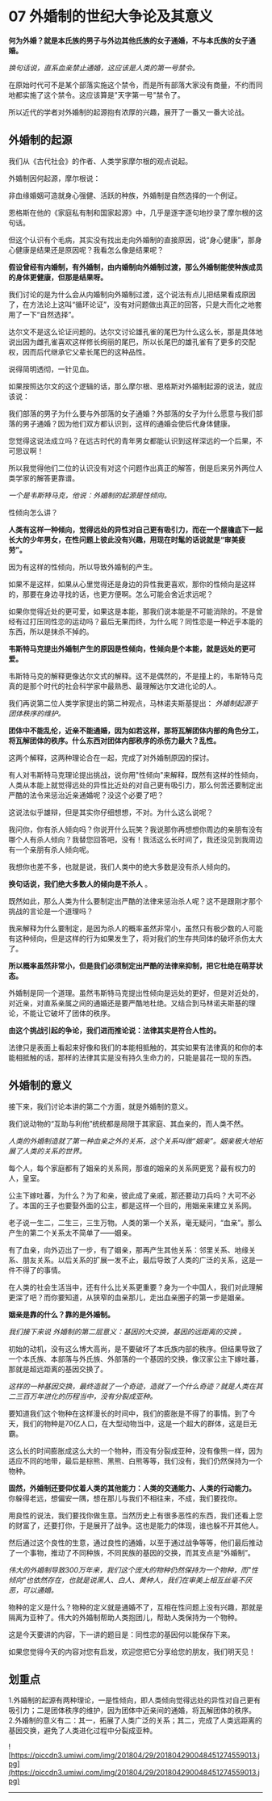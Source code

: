# 07 外婚制的世纪大争论及其意义

 **何为外婚？就是本氏族的男子与外边其他氏族的女子通婚，不与本氏族的女子通婚。**

 *换句话说，直系血亲禁止通婚，这应该是人类的第一号禁令。*

在原始时代可不是某个部落实施这个禁令，而是所有部落大家没有商量，不约而同地都实施了这个禁令。这应该算是"天字第一号"禁令了。

所以近代的学者对外婚制的起源抱有浓厚的兴趣，展开了一番又一番大论战。

## 外婚制的起源

我们从《古代社会》的作者、人类学家摩尔根的观点说起。

外婚制因何起源，摩尔根说：

非血缘婚姻可造就身心强健、活跃的种族，外婚制是自然选择的一个例证。

恩格斯在他的《家庭私有制和国家起源》中，几乎是逐字逐句地抄录了摩尔根的这句话。

但这个认识有个毛病，其实没有找出走向外婚制的直接原因，说“身心健康”，那身心健康是结果还是原因呢？我看怎么像是结果呢？

 **假设曾经有内婚制，有外婚制，由内婚制向外婚制过渡，那么外婚制能使种族成员的身体更健康，但那是结果呀。**

我们讨论的是为什么会从内婚制向外婚制过渡，这个说法有点儿把结果看成原因了，在方法论上这叫“循环论证”，没有对问题做出真正的回答，只是大而化之地套用了一下“自然选择”。

达尔文不是这么论证问题的。达尔文讨论雄孔雀的尾巴为什么这么长，那是具体地说出因为雌孔雀喜欢这样修长绚丽的尾巴，所以长尾巴的雄孔雀有了更多的交配权，因而后代继承它父辈长尾巴的这种品性。

说得简明透彻，一针见血。

如果按照达尔文的这个逻辑的话，那么摩尔根、恩格斯对外婚制起源的说法，就应该说：

我们部落的男子为什么要与外部落的女子通婚？外部落的女子为什么愿意与我们部落的男子通婚？因为他们双方都认识到，这样的通婚会使后代身体健康。

您觉得这说法成立吗？在远古时代的青年男女都能认识到这样深远的一个后果，不可思议啊！

所以我觉得他们二位的认识没有对这个问题作出真正的解答，倒是后来另外两位人类学家的解答更靠谱。

 *一个是韦斯特马克，他说：外婚制的起源是性倾向。*

性倾向怎么讲？

 **人类有这样一种倾向，觉得远处的异性对自己更有吸引力，而在一个屋檐底下一起长大的少年男女，在性问题上彼此没有兴趣，用现在时髦的话说就是“审美疲劳”。**

因为有这样的性倾向，所以导致外婚制的产生。

如果不是这样，如果从心里觉得还是身边的异性我更喜欢，那你的性倾向是这样的，那要在身边寻找的话，也更方便啊。怎么可能会舍近求远呢？

如果你觉得近处的更可爱，如果这是本能，那我们说本能是不可能消除的。不是曾经有过打压同性恋的运动吗？最后无果而终，为什么呢？同性恋是一种近乎本能的东西，所以是抹杀不掉的。

 **韦斯特马克提出外婚制产生的原因是性倾向，性倾向是个本能，就是远处的更可爱。**

韦斯特马克的解释更像达尔文式的解释。这不是偶然的，不是撞上的，韦斯特马克真的是那个时代的社会科学家中最熟悉、最理解达尔文进化论的人。

我们再说第二位人类学家提出的第二种观点，马林诺夫斯基提出： *外婚制起源于团体秩序的维护。*

 **团体中不能乱伦，近亲不能通婚，因为如若这样，那将瓦解团体内部的角色分工，将瓦解团体的秩序。什么东西对团体内部秩序的杀伤力最大？乱性。**

这两个解释，这两种理论合在一起，完成了对外婚制原因的探讨。

有人对韦斯特马克理论提出挑战，说你用"性倾向"来解释，既然有这样的性倾向，人类从本能上就觉得远处的异性比近处的对自己更有吸引力，那么何苦还要制定出严酷的法令来惩治近亲通婚呢？没这个必要了吧？

这说法似乎雄辩，但是其实你仔细想想，不对。为什么这么说呢？

我问你，你有杀人倾向吗？你说开什么玩笑？我说那你再想想你周边的亲朋有没有哪个人有杀人倾向？我替您回答吧，没有！我活这么长时间了，我还没见到我周边有一个亲朋有杀人倾向呢。

我想你也差不多，也就是说，我们人类中的绝大多数是没有杀人倾向的。

 **换句话说，我们绝大多数人的倾向是不杀人** 。

既然如此，那么人类为什么要制定出严酷的法律来惩治杀人呢？这不是跟刚才那个挑战的言论是一个道理吗？

我来解释为什么要制定，是因为杀人的概率虽然非常小，虽然只有极少数的人可能有这种倾向，但是这样的行为如果发生了，将对我们的生存共同体的破坏杀伤太大了。

 **所以概率虽然非常小，但是我们必须制定出严酷的法律来抑制，把它杜绝在萌芽状态。**

外婚制是同一个道理。虽然韦斯特马克提出性倾向是远处的更好，但是对近处的，对近亲，对直系亲属之间的通婚还是要严酷地杜绝。又结合到马林诺夫斯基的理论，不能让它破坏了团体的秩序。

 **由这个挑战引起的争论，我们进而推论说：法律其实是符合人性的。**

法律只是表面上看起来好像和我们的本能相抵触的，其实如果有法律真的和你的本能相抵触的话，那样的法律其实是没有持久生命力的，只能是昙花一现的东西。

## 外婚制的意义

接下来，我们讨论本讲的第二个方面，就是外婚制的意义。

我们说动物的“互助与利他”统统都是局限于其家庭、其血亲的，而人类不然。

 *人类的外婚制造就了第一种血亲之外的关系，这个关系叫做“姻亲”。姻亲极大地拓展了人类的关系的世界。*

每个人，每个家庭都有了姻亲的关系网，那谁的姻亲的关系网更宽？最有权力的人，皇室。

公主下嫁吐蕃，为什么？为了和亲，彼此成了亲戚，那还要动刀兵吗？大可不必了。本国的王子也要娶外面的公主，都是这样一个目的，用姻亲来建立关系网。

老子说一生二，二生三，三生万物。人类的第一个关系，毫无疑问，“血亲”。那么产生的第二个关系太不简单了——姻亲。

有了血亲，向外迈出了一步，有了姻亲，那再产生其他关系：邻里关系、地缘关系、朋友关系。以后关系的扩展一发不止，最后导致了人类的广泛的关系，这是一件不得了的事情。

在人类的社会生活当中，还有什么比关系更重要？身为一个中国人，我们对此理解更深了吧？而你要知道，从狭窄的血亲那儿，走出血亲圈子的第一步是姻亲。

 **姻亲是靠的什么？靠的是外婚制。**

 *我们接下来说*  *外婚制的第二层意义：基因的大交换，基因的远距离的交换*  *。*

初始的动机，没有这么博大高尚，是不要破坏了本氏族内部的秩序。但结果导致了一个本氏族、本部落与外氏族、外部落的一个基因的交换，像汉家公主下嫁吐蕃，那就是超远距离的基因交换了。

 *这样的一种基因交换，最终造就了一个奇迹，造就了一个什么奇迹？就是人类在其二三百万年进化的历程当中，没有分裂成亚种。*

要知道我们这个物种在这样漫长的时间中，我们的膨胀是不得了的事情。到了今天，我们的物种是70亿人口，在大型动物当中，这是一个超大的群体，这是巨无霸。

这么长的时间膨胀成这么大的一个物种，而没有分裂成亚种，没有像熊一样，因为适应不同的地带，最后是棕熊、黑熊、白熊等等，我们没有，我们仍然保持为一个物种。

 **固然，外婚制还要仰仗着人类的其他能力：人类的交通能力、人类的行动能力。** 你躲得老远，想偏安一隅，想在那儿与我们不相往来，不成，我们要找你。

用良性的说法，我们要找你做生意。当然历史上有很多恶性的东西，我们还看上您的财富了，还要打你，于是展开了战争。这也是能力的体现，谁也躲不开其他人。

然后通过这个良性的生意，通过良性的通婚，以至于通过战争等等，他们最后推动了一个事物，推动了不同种族，不同民族的基因的交换，而其支点是“外婚制”。

 *伟大的外婚制导致300万年来，我们这个庞大的物种仍然保持为一个物种，而"性倾向"也依然存在，也就是说黑人、白人、黄种人，我们在审美上相互丝毫不厌恶，可以通婚。*

物种的定义是什么？物种的定义就是通婚不了，互相在性问题上没有兴趣，那就是隔离为亚种了。伟大的外婚制帮助人类抱团儿，帮助人类保持为一个物种。

这是今天要讲的内容，下一讲的题目是：同性恋的基因何以能保存下来。

如果您觉得今天的内容对您有启发，欢迎您把它分享给您的朋友，我们明天见！

## 划重点

1.外婚制的起源有两种理论，一是性倾向，即人类倾向觉得远处的异性对自己更有吸引力；二是团体秩序的维护，因为团体中近亲间的通婚，将瓦解团体的秩序。
2.外婚制的意义有二：其一，拓展了人类广泛的关系；其二，完成了人类远距离的基因交换，避免了人类进化过程中分裂成亚种。

![https://piccdn3.umiwi.com/img/201804/29/201804290048451274559013.jpg](https://piccdn3.umiwi.com/img/201804/29/201804290048451274559013.jpg)

---
